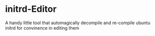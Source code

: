 # initrd-Editor
A handy little tool that automagically decompile and re-compile ubuntu initrd for convinence in editing them
